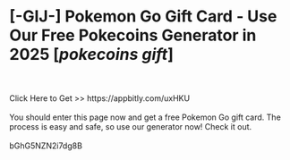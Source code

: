 # [-GIJ-] Pokemon Go Gift Card - Use Our Free Pokecoins Generator in 2025 [*pokecoins gift*]
<br>
<br>Click Here to Get >> https://appbitly.com/uxHKU

<br>
<br>You should enter this page now and get a free Pokemon Go gift card. The process is easy and safe, so use our generator now! Check it out.
<br>
<br>bGhG5NZN2i7dg8B

